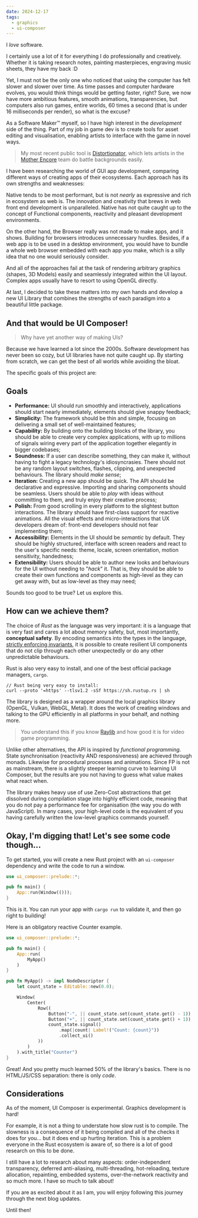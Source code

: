 ```yaml
---
date: 2024-12-17
tags:
  - graphics
  - ui-composer
---
```

I _love_ software.

I certainly use a lot of it for everything I do professionally and creatively. Whether it is taking research notes, painting masterpieces, engraving music sheets, they have my back :D

Yet, I must not be the only one who noticed that using the computer has felt slower and slower over time. As time passes and computer hardware evolves, you would think things would be getting faster, right? Sure, we now have more ambitious features, smooth animations, transparencies, but computers also run games, entire worlds, 60 times a second (that is under 16 milliseconds per render), so what is the excuse?

As a Software Maker™ myself, so I have high interest in the _development_ side of the thing. Part of my job in game dev is to create tools for asset editing and visualisation, enabling artists to interface with the game in novel ways.

> My most recent public tool is [Distortionator](https://www.youtube.com/watch?v=0OEWLVnX30A), which lets artists in the [Mother Encore](https://motherencore.com/) team do battle backgrounds easily.

I have been researching the world of GUI app development, comparing different ways of creating apps of their ecosystems. Each approach has its own strengths and weaknesses:

Native tends to be most performant, but is not _nearly_ as expressive and rich in ecosystem as web is. The innovation and creativity that brews in web front end development is unparalleled. Native has not quite caught up to the concept of Functional components, reactivity and pleasant development environments.

On the other hand, the Browser really was not made to make apps, and it shows. Building for browsers introduces unnecessary hurdles. Besides, if a web app is to be used in a desktop environment, you would have to bundle a whole web browser embedded with each app you make, which is a silly idea that no one would seriously consider.

And all of the approaches fail at the task of rendering arbitrary graphics (shapes, 3D Models) easily and seamlessly integrated within the UI layout. Complex apps usually have to resort to using OpenGL directly.

At last, I decided to take these matters into my own hands and develop a new UI Library that combines the strengths of each paradigm into a beautiful little package.
## And that would be UI Composer!

 > Why have yet another way of making UIs?

Because we have learned a lot since the 2000s. Software development has never been so cozy, but UI libraries have not quite caught up. By starting from scratch, we can get the best of all worlds while avoiding the bloat.

The specific goals of this project are:
## Goals
- **Performance:** UI should run smoothly and interactively, applications should start nearly immediately, elements should give snappy feedback;
- **Simplicity:** The framework should be thin and simple, focusing on delivering a small set of well-maintained features;
- **Capability:** By building onto the building blocks of the library, you should be able to create very complex applications, with up to millions of signals wiring every part of the application together elegantly in bigger codebases;
- **Soundness:** If a user can describe something, they can make it, without having to fight a legacy technology's idiosyncrasies. There should not be any random layout switches, flashes, clipping, and unexpected behaviours. The library should _make sense_;
- **Iteration:** Creating a new app should be quick. The API should be declarative and expressive. Importing and sharing components should be seamless. Users should be able to _play_ with ideas without committing to them, and truly enjoy their creative process;
- **Polish:** From good scrolling in every platform to the slightest button interactions. The library should have first-class support for reactive animations. All the visual effects and micro-interactions that UX developers dream of: front-end developers should not fear implementing them;
- **Accessibility:** Elements in the UI should be _semantic_ by default. They should be highly structured, interface with screen readers and react to the user's specific needs: theme, locale, screen orientation, motion sensitivity, handedness;
- **Extensibility:** Users should be able to author new looks and behaviours for the UI without needing to "_hack_" it. That is, they should be able to create their own functions and components as high-level as they can get away with, but as low-level as they may need;

Sounds too good to be true? Let us explore this.
## How can we achieve them?

The choice of *Rust* as the language was very important: it is a language that is very fast and cares a lot about memory safety, but, most importantly, **conceptual safety**. By encoding semantics into the types in the language, [strictly enforcing invariants](https://www.youtube.com/watch?v=z-0-bbc80JM), it is possible to create resilient UI components that do not clip through each other unexpectedly or do any other unpredictable behaviours.

Rust is also very easy to install, and one of the best official package managers, `cargo`.

```
// Rust being very easy to install:
curl --proto '=https' --tlsv1.2 -sSf https://sh.rustup.rs | sh
```

The library is designed as a wrapper around the local graphics library (OpenGL, Vulkan, WebGL, Metal). It does the work of creating windows and talking to the GPU efficiently in all platforms in your behalf, and nothing more.

> You understand this if you know [Raylib](https://www.raylib.com/) and how good it is for video game programming.

Unlike other alternatives, the API is inspired by *functional programming*. State synchronisation (reactivity AND responsiveness) are achieved through monads. Likewise for procedural processes and animations. Since FP is not as mainstream, there is a slightly steeper learning curve to learning UI Composer, but the results are you not having to guess what value makes what react when.

The library makes heavy use of use Zero-Cost abstractions that get dissolved during compilation stage into highly efficient code, meaning that you do not pay a performance fee for organisation (the way you do with JavaScript). In many cases, your high-level code is the equivalent of you having carefully written the low-level graphics commands yourself.
## Okay, I'm digging that! Let's see some code though...

To get started, you will create a new Rust project with an `ui-composer` dependency and write the code to run a window.

```rust
use ui_composer::prelude::*;

pub fn main() {
    App::run(Window(()));
}
```

This is it.
You can run your app with `cargo run` to validate it, and then go right to building!

Here is an obligatory reactive Counter example.

```rust
use ui_composer::prelude::*;

pub fn main() {
	App::run(
		MyApp()
	)
}

pub fn MyApp() -> impl NodeDescriptor {
	let count_state = Editable::new(0.0);

	Window(
		Center(
			Row((
				Button("-", || count_state.set(count_state.get() - 1)),
				Button("+", || count_state.set(count_state.get() + 1)),
				count_state.signal()
					.map(|count| Label!("Count: {count}"))
					.collect_ui()
			))
		)
	).with_title("Counter")
}
```

Great! And you pretty much learned 50% of the library's basics. There is no HTML/JS/CSS separation: there is only _code_.
## Considerations
As of the moment, UI Composer is experimental. Graphics development is hard!

For example, it is not a thing to understate how slow rust is to compile. The slowness is a consequence of it being compiled and all of the checks it does for you... but it does end up hurting iteration. This is a problem everyone in the Rust ecosystem is aware of, so there is a lot of good research on this to be done.

I still have a lot to research about many aspects: order-independent transparency, deferred anti-aliasing, multi-threading, hot-reloading, texture allocation, repainting, embedded systems, over-the-network reactivity and so much more. I have so much to talk about!

If you are as excited about it as I am, you will enjoy following this journey through the next blog updates.

Until then!